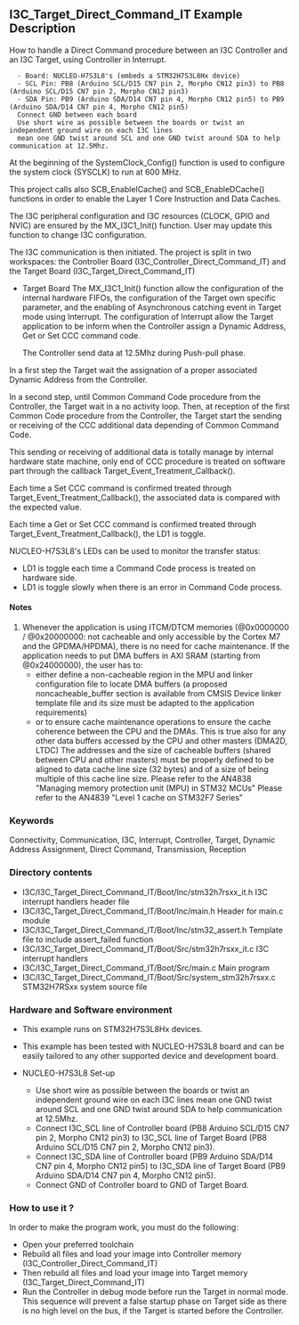 ## <b>I3C_Target_Direct_Command_IT Example Description</b>

How to handle a Direct Command procedure between an I3C Controller and an I3C Target,
using Controller in Interrupt.

      - Board: NUCLEO-H7S3L8's (embeds a STM32H7S3L8Hx device)
      - SCL Pin: PB8 (Arduino SCL/D15 CN7 pin 2, Morpho CN12 pin3) to PB8 (Arduino SCL/D15 CN7 pin 2, Morpho CN12 pin3)
      - SDA Pin: PB9 (Arduino SDA/D14 CN7 pin 4, Morpho CN12 pin5) to PB9 (Arduino SDA/D14 CN7 pin 4, Morpho CN12 pin5)
      Connect GND between each board
      Use short wire as possible between the boards or twist an independent ground wire on each I3C lines
      mean one GND twist around SCL and one GND twist around SDA to help communication at 12.5Mhz.

At the beginning of the SystemClock_Config() function is used to configure the system
clock (SYSCLK) to run at 600 MHz.

This project calls also SCB_EnableICache() and SCB_EnableDCache() functions in order to enable
the Layer 1 Core Instruction and Data Caches.

The I3C peripheral configuration and I3C resources (CLOCK, GPIO and NVIC) are ensured by the MX_I3C1_Init() function.
User may update this function to change I3C configuration.

The I3C communication is then initiated.
The project is split in two workspaces:
the Controller Board (I3C_Controller_Direct_Command_IT) and the Target Board (I3C_Target_Direct_Command_IT)

- Target Board
  The MX_I3C1_Init() function allow the configuration of the internal hardware FIFOs,
  the configuration of the Target own specific parameter, and the enabling of Asynchronous
  catching event in Target mode using Interrupt.
  The configuration of Interrupt allow the Target application to be inform when the Controller
  assign a Dynamic Address, Get or Set CCC command code.

  The Controller send data at 12.5Mhz during Push-pull phase.

In a first step the Target wait the assignation of a proper associated Dynamic Address from the Controller.

In a second step, until Common Command Code procedure from the Controller,
the Target wait in a no activity loop.
Then, at reception of the first Common Code procedure from the Controller,
the Target start the sending or receiving of the CCC additional data depending of Common Command Code.

This sending or receiving of additional data is totally manage by internal hardware state machine,
only end of CCC procedure is treated on software part through the callback Target_Event_Treatment_Callback().

Each time a Set CCC command is confirmed treated through Target_Event_Treatment_Callback(),
the associated data is compared with the expected value.

Each time a Get or Set CCC command is confirmed treated through Target_Event_Treatment_Callback(), the LD1 is toggle.

NUCLEO-H7S3L8's LEDs can be used to monitor the transfer status:
 - LD1 is toggle each time a Command Code process is treated on hardware side.
 - LD1 is toggle slowly when there is an error in Command Code process.  

#### <b>Notes</b>
 1. Whenever the application is using ITCM/DTCM memories (@0x0000000 / @0x20000000: not cacheable and only accessible
    by the Cortex M7 and the GPDMA/HPDMA), there is no need for cache maintenance.
    If the application needs to put DMA buffers in AXI SRAM (starting from @0x24000000), the user has to:
    - either define a non-cacheable region in the MPU and linker configuration file to locate DMA buffers
      (a proposed noncacheable_buffer section is available from CMSIS Device linker template file and its size must
      be adapted to the application requirements)
    - or to ensure cache maintenance operations to ensure the cache coherence between the CPU and the DMAs.
    This is true also for any other data buffers accessed by the CPU and other masters (DMA2D, LTDC)
    The addresses and the size of cacheable buffers (shared between CPU and other masters)
    must be properly defined to be aligned to data cache line size (32 bytes) and of a size of being multiple
    of this cache line size.
    Please refer to the AN4838 "Managing memory protection unit (MPU) in STM32 MCUs"
    Please refer to the AN4839 "Level 1 cache on STM32F7 Series"

### <b>Keywords</b>

Connectivity, Communication, I3C, Interrupt, Controller, Target, Dynamic Address Assignment, Direct Command,
Transmission, Reception

### <b>Directory contents</b>

  - I3C/I3C_Target_Direct_Command_IT/Boot/Inc/stm32h7rsxx_it.h            I3C interrupt handlers header file
  - I3C/I3C_Target_Direct_Command_IT/Boot/Inc/main.h                    Header for main.c module
  - I3C/I3C_Target_Direct_Command_IT/Boot/Inc/stm32_assert.h            Template file to include assert_failed function
  - I3C/I3C_Target_Direct_Command_IT/Boot/Src/stm32h7rsxx_it.c            I3C interrupt handlers
  - I3C/I3C_Target_Direct_Command_IT/Boot/Src/main.c                    Main program
  - I3C/I3C_Target_Direct_Command_IT/Boot/Src/system_stm32h7rsxx.c        STM32H7RSxx system source file

### <b>Hardware and Software environment</b>

  - This example runs on STM32H7S3L8Hx devices.

  - This example has been tested with NUCLEO-H7S3L8 board and can be
    easily tailored to any other supported device and development board.

  - NUCLEO-H7S3L8 Set-up

    - Use short wire as possible between the boards or twist an independent ground wire on each I3C lines
      mean one GND twist around SCL and one GND twist around SDA to help communication at 12.5Mhz.
    - Connect I3C_SCL line of Controller board (PB8 Arduino SCL/D15 CN7 pin 2, Morpho CN12 pin3) to I3C_SCL line of
      Target Board (PB8 Arduino SCL/D15 CN7 pin 2, Morpho CN12 pin3).
    - Connect I3C_SDA line of Controller board (PB9 Arduino SDA/D14 CN7 pin 4, Morpho CN12 pin5) to I3C_SDA line of
      Target Board (PB9 Arduino SDA/D14 CN7 pin 4, Morpho CN12 pin5).
    - Connect GND of Controller board to GND of Target Board.

### <b>How to use it ?</b>

In order to make the program work, you must do the following:

 - Open your preferred toolchain
 - Rebuild all files and load your image into Controller memory (I3C_Controller_Direct_Command_IT)
 - Then rebuild all files and load your image into Target memory (I3C_Target_Direct_Command_IT)
 - Run the Controller in debug mode before run the Target in normal mode.
 This sequence will prevent a false startup phase on Target side
 as there is no high level on the bus, if the Target is started before the Controller.
